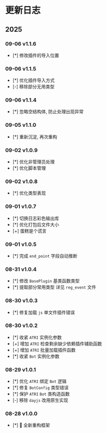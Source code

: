 # 更新日志

## 2025

### 09-06 v1.1.6

- [*] 修改插件的导入位置

### 09-06 v1.1.5

- [*] 优化插件导入方式
- [-] 移除部分无用类型

### 09-06 v1.1.4

- [*] 忽略空结构体, 防止处理出现异常

### 09-05 v1.1.0

- [*] 重新沉淀, 再次重构

### 09-02 v1.0.9

- [*] 优化非管理员处理
- [*] 优化脚本管理

### 09-02 v1.0.8

- [*] 优化类型表现

### 09-01 v1.0.7

- [*] 切换日志彩色输出库
- [*] 优化打包后文件大小
- [+] 蛋糕是个谎言

### 09-01 v1.0.5

- [*] 完成 `end_point` 字段自动推断

### 08-31 v1.0.4

- [*] 修改 `BasePlugin` 基类函数类型
- [*] 提取部分常用类型 详见 `reg_event` 文件

### 08-30 v1.0.3

- [*] 修复加载 `js` 单文件插件错误

### 08-30 v1.0.2

- [*] 收紧 `ATRI` 实例化参数
- [+] 增加 `ATRI` 检查剩余缺少依赖插件辅助函数
- [+] 增加 `ATRI` 批量加载插件函数
- [*] 收紧 `Bot` 实例化参数

### 08-29 v1.0.1

- [*] 优化 `ATRI` 绑定 `Bot` 逻辑
- [*] 修复 `BotConfig` 类型错误
- [*] 保护 `ATRI` `Bot` 类构造函数
- [-] 移除 `dayjs` 改用原生实现

### 08-28 v1.0.0

- [*] 🎉 全新重构框架
